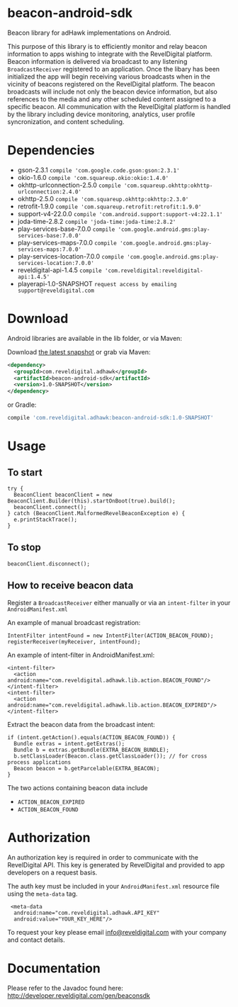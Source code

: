 # beacon-android-sdk
Beacon library for adHawk implementations on Android.

This purpose of this library is to efficiently monitor and relay beacon information to apps wishing to integrate with the RevelDigital platform. Beacon information is delivered via broadcast to any listening ```BroadcastReceiver``` registered to an application. Once the libary has been initialized the app will begin receiving various broadcasts when in the vicinity of beacons registered on the RevelDigital platform. The beacon broadcasts will include not only the beacon device information, but also references to the media and any other scheduled content assigned to a specific beacon. All communication with the RevelDigital platform is handled by the library including device monitoring, analytics, user profile syncronization, and content scheduling.

# Dependencies

  * gson-2.3.1 ```compile 'com.google.code.gson:gson:2.3.1'```
  * okio-1.6.0 ```compile 'com.squareup.okio:okio:1.4.0'```
  * okhttp-urlconnection-2.5.0 ```compile 'com.squareup.okhttp:okhttp-urlconnection:2.4.0'```
  * okhttp-2.5.0 ```compile 'com.squareup.okhttp:okhttp:2.3.0'```
  * retrofit-1.9.0 ```compile 'com.squareup.retrofit:retrofit:1.9.0'```
  * support-v4-22.0.0 ```compile 'com.android.support:support-v4:22.1.1'```
  * joda-time-2.8.2 ```compile 'joda-time:joda-time:2.8.2'```
  * play-services-base-7.0.0 ```compile 'com.google.android.gms:play-services-base:7.0.0'```
  * play-services-maps-7.0.0 ```compile 'com.google.android.gms:play-services-maps:7.0.0'```
  * play-services-location-7.0.0 ```compile 'com.google.android.gms:play-services-location:7.0.0'```
  * reveldigital-api-1.4.5 ```compile 'com.reveldigital:reveldigital-api:1.4.5'```
  * playerapi-1.0-SNAPSHOT ```request access by emailing support@reveldigital.com```

# Download

Android libraries are available in the lib folder, or via Maven:

Download [the latest snapshot][snap] or grab via Maven:
```xml
<dependency>
  <groupId>com.reveldigital.adhawk</groupId>
  <artifactId>beacon-android-sdk</artifactId>
  <version>1.0-SNAPSHOT</version>
</dependency>
```
or Gradle:
```groovy
compile 'com.reveldigital.adhawk:beacon-android-sdk:1.0-SNAPSHOT'
```

# Usage

## To start

```
try {
  BeaconClient beaconClient = new BeaconClient.Builder(this).startOnBoot(true).build();
  beaconClient.connect();
} catch (BeaconClient.MalformedRevelBeaconException e) {
  e.printStackTrace();
}
```

## To stop

```
beaconClient.disconnect();
```

## How to receive beacon data

Register a ```BroadcastReceiver``` either manually or via an ```intent-filter``` in your ```AndroidManifest.xml```

An example of manual broadcast registration:

```
IntentFilter intentFound = new IntentFilter(ACTION_BEACON_FOUND);
registerReceiver(myReceiver, intentFound);
```

An example of intent-filter in AndroidManifest.xml:

```
<intent-filter>
  <action android:name="com.reveldigital.adhawk.lib.action.BEACON_FOUND"/>
</intent-filter>
<intent-filter>
  <action android:name="com.reveldigital.adhawk.lib.action.BEACON_EXPIRED"/>
</intent-filter>
```

Extract the beacon data from the broadcast intent:

```
if (intent.getAction().equals(ACTION_BEACON_FOUND)) {
  Bundle extras = intent.getExtras();
  Bundle b = extras.getBundle(EXTRA_BEACON_BUNDLE);
  b.setClassLoader(Beacon.class.getClassLoader()); // for cross process applications
  Beacon beacon = b.getParcelable(EXTRA_BEACON);
}
```

The two actions containing beacon data include
  * ```ACTION_BEACON_EXPIRED```
  * ```ACTION_BEACON_FOUND```
  
# Authorization

An authorization key is required in order to communicate with the RevelDigital API. This key is generated by RevelDigital and provided to app developers on a request basis.

The auth key must be included in your ```AndroidManifest.xml``` resource file using the ```meta-data``` tag.

```
 <meta-data
  android:name="com.reveldigital.adhawk.API_KEY"
  android:value="YOUR_KEY_HERE"/>
```

To request your key please email info@reveldigital.com with your company and contact details.

# Documentation

Please refer to the Javadoc found here: http://developer.reveldigital.com/gen/beaconsdk


[snap]: https://oss.sonatype.org/content/repositories/snapshots/com/reveldigital/adhawk/beacon-android-sdk/
